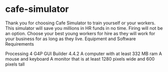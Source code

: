 # cafe-simulator
Thank you for choosing Cafe Simulator to train yourself or your workers. This simulator will save you millions in HR funds in no time. Firing will not be an option. Choose your best young workers for hire as they will work for your business for as long as they live.
Equipment and Software Requirements

Processing 4
G4P GUI Builder 4.4.2
A computer with at least 332 MB ram
A mouse and keyboard
A monitor that is at least 1280 pixels wide and 600 pixels tall
